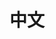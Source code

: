 
# 中文

<Chinese></Chinese>

<script setup>
import Chinese from '../../../.vitepress/components/arts/Chinese.vue'
</script>

